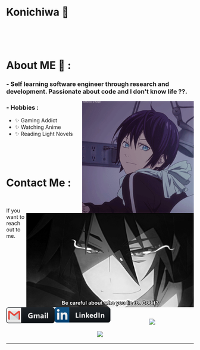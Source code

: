 # Konichiwa 👋

</br>
</br>
</br>

# About ME 💬 :

### - Self learning software engineer through research and development. Passionate about code and I don't know life ??.

<img hight="200" width="300" alt="GIF" align="right" src="https://github.com/ArmashXD/ArmashXD/blob/main/assets/13626.gif">


### - Hobbies : 
- ✨ Gaming Addict
- ✨ Watching Anime
- ✨ Reading Light Novels

</br>
</br>
</br>


<p align="center">





# Contact Me :

<p>
 </br>


<img hight="320" width="450" align="right" alt="GIF" src="https://github.com/ArmashXD/ArmashXD/blob/main/assets/93195.gif">


If you want to reach out to me.

<a href="mailto:armashash@gmail.com">
 <img align="left" alt="Gmail" width="130" hight="100" src="https://github.com/ArmashXD/ArmashXD/blob/main/assets/icons/gmail.png" />
</a>
<a href="https://www.linkedin.com/in/syed-armash-b67958194/">
  <img align="left" alt="Linkedin" width="150" hight="100" src="https://github.com/ArmashXD/ArmashXD/blob/main/assets/icons/linkedin.png" />
</br>
</br>
</br>
</a>
</p>
 

</br>
</br>
</br>
</br>
</br>
</br>
</br>

<p align="center" >  
  <a href="https://github.com/anuraghazra/github-readme-stats"> 
  <img  src="https://github-readme-stats.vercel.app/api?username=ArmashXD&&show_icons=true&theme=dracula"/>
  </a>
</p>
  
<p align="center" >
  <a href="https://github.com/anuraghazra/github-readme-stats">
  <img src="https://github-readme-stats.vercel.app/api/top-langs/?username=ArmashXD&&langs_count=11&hide=html&layout=compact&theme=dracula" />
  </a>
</p>

*************
